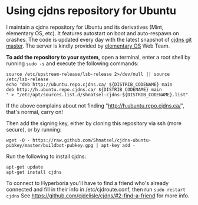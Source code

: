 Using cjdns repository for Ubuntu
===================

I maintain a cjdns repository for Ubuntu and its derivatives (Mint, elementary OS, etc). It features autostart on boot and auto-respawn on crashes. The code is updated every day with the latest snapshot of [cjdns git master](https://github.com/cjdelisle/cjdns). The server is kindly provided by [elementary OS](http://elementaryos.org/) Web Team.

**To add the repository to your system,** open a terminal, enter a root shell
by running ```sudo -s``` and execute the following commands:
```
source /etc/upstream-release/lsb-release 2>/dev/null || source /etc/lsb-release
echo "deb http://ubuntu.repo.cjdns.ca/ ${DISTRIB_CODENAME} main
deb http://h.ubuntu.repo.cjdns.ca/ ${DISTRIB_CODENAME} main
" > "/etc/apt/sources.list.d/shnatsel-cjdns-${DISTRIB_CODENAME}.list"
```
If the above complains about not finding "http://h.ubuntu.repo.cjdns.ca/", that's normal, carry on!

Then add the signing key, either by cloning this repository via ssh (more secure), or by running:
```
wget -O - https://raw.github.com/Shnatsel/cjdns-ubuntu-pubkey/master/buildbot-pubkey.gpg | apt-key add -
```

Run the following to install cjdns:
```
apt-get update
apt-get install cjdns
```

To connect to Hyperboria you'll have to find a friend who's already connected
and fill in their info in /etc/cjdroute.conf, then run ```sudo restart cjdns```
See https://github.com/cjdelisle/cjdns/#2-find-a-friend for more info.
